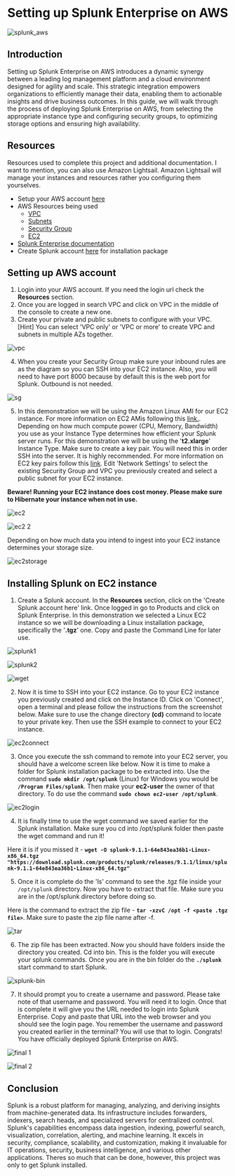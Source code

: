 # Setting up Splunk Enterprise on AWS

![splunk_aws](https://github.com/createdbymp/splunk_on_aws/assets/87043765/4b25d364-d15c-4f34-ad4e-368cfebdb88e)

## Introduction

Setting up Splunk Enterprise on AWS introduces a dynamic synergy between a leading log management platform and a cloud environment designed for agility and scale. This strategic integration empowers organizations to efficiently manage their data, enabling them to actionable insights and drive business outcomes. In this guide, we will walk through the process of deploying Splunk Enterprise on AWS, from selecting the appropriate instance type and configuring security groups, to optimizing storage options and ensuring high availability. 

## Resources

Resources used to complete this project and additional documentation. I want to mention, you can also use Amazon Lightsail. Amazon Lightsail will manage your instances and resources rather you configuring them yourselves.

 - Setup your AWS account [here](https://aws.amazon.com/free/?trk=be77f66f-da84-4f51-9483-df3858616660&sc_channel=ps&s_kwcid=AL!4422!10!71124885882248!71125409442309&ef_id=9b15d8ea24a7116f0317bdc13040336b:G:s&all-free-tier.sort-by=item.additionalFields.SortRank&all-free-tier.sort-order=asc&awsf.Free%20Tier%20Types=*all&awsf.Free%20Tier%20Categories=*all)
 - AWS Resources being used
	 - [VPC](https://docs.aws.amazon.com/vpc/latest/userguide/how-it-works.html)
	 - [Subnets](https://docs.aws.amazon.com/vpc/latest/userguide/configure-subnets.html)
	 - [Security Group](https://docs.aws.amazon.com/vpc/latest/userguide/security-groups.html)
	 - [EC2](https://docs.aws.amazon.com/AWSEC2/latest/UserGuide/concepts.html)
 - [Splunk Enterprise documentation](https://www.splunk.com/en_us/pdfs/tech-brief/deploying-splunk-enterprise-on-amazon-web-services.pdf)
 - Create Splunk account [here](https://www.splunk.com/en_us/download/splunk-enterprise.html) for installation package

## Setting up AWS account

 1. Login into your AWS account. If you need the login url check the **Resources** section.
 2.  Once you are logged in search VPC and click on VPC in the middle of the console to create a new one.
 3. Create your private and public subnets to configure with your VPC. [Hint] You can select 'VPC only' or 'VPC or more' to create VPC and subnets in multiple AZs together.    
 
![vpc](https://github.com/createdbymp/splunk_on_aws/assets/87043765/f0beae17-a52d-4555-ae5d-3f6cc90c8e83)

 4. When you create your Security Group make sure your inbound rules are as the diagram so you can SSH into your EC2 instance. Also, you will need to have port 8000 because by default this is the web port for Splunk. Outbound is not needed.

![sg](https://github.com/createdbymp/splunk_on_aws/assets/87043765/b3b91bce-fdcc-48f9-b56f-48db89e057b7)

 5. In this demonstration we will be using the Amazon Linux AMI for our EC2 instance. For more information on EC2 AMis following this [link.](https://docs.aws.amazon.com/AWSEC2/latest/UserGuide/AMIs.html). Depending on how much compute power (CPU, Memory, Bandwidth) you use as your Instance Type determines how efficient your Splunk server runs. For this demonstration we will be using the '**t2.xlarge**' Instance Type. Make sure to create a key pair. You will need this in order SSH into the server. It is highly recommended. For more information on EC2 key pairs follow this [link](https://docs.aws.amazon.com/AWSEC2/latest/UserGuide/ec2-key-pairs.html). Edit 'Network Settings' to select the existing Security Group and VPC you previously created and select a public subnet for your EC2 instance. 

**Beware! Running your EC2 instance does cost money. Please make sure to Hibernate your instance when not in use.** 

![ec2](https://github.com/createdbymp/splunk_on_aws/assets/87043765/af8d00ec-9b4d-46e2-b6b3-0d8574945dc5)

![ec2 2](https://github.com/createdbymp/splunk_on_aws/assets/87043765/7070b0f8-0f81-4b9c-8e92-7959bdcfb032)

Depending on how much data you intend to ingest into your EC2 instance determines your storage size.

![ec2storage](https://github.com/createdbymp/splunk_on_aws/assets/87043765/c15088e4-6f66-4e9e-98a0-3464eed2ee81)

## Installing Splunk on EC2 instance

 1. Create a Splunk account. In the **Resources** section, click on the 'Create Splunk account here' link. Once logged in go to Products and click on Splunk Enterprise. In this demonstration we selected a Linux EC2 instance so we will be downloading a Linux installation package, specifically the '**.tgz**' one. Copy and paste the Command Line for later use. 

![splunk1](https://github.com/createdbymp/splunk_on_aws/assets/87043765/05eff846-a3e0-4b5c-bfab-4de1a52010ea)

![splunk2](https://github.com/createdbymp/splunk_on_aws/assets/87043765/9f11ebb6-d14d-4f55-ae76-d6b91298c6b7)

![wget](https://github.com/createdbymp/splunk_on_aws/assets/87043765/1f9f9a81-bbd9-434c-8422-e92660dc61e9)

 2. Now it is time to SSH into your EC2 instance. Go to your EC2 instance you previously created and click on the Instance ID. Click on 'Connect', open a terminal and please follow the instructions from the screenshot below. Make sure to use the change directory **(cd)** command to locate to your private key. Then use the SSH example to connect to your EC2 instance.

![ec2connect](https://github.com/createdbymp/splunk_on_aws/assets/87043765/2307df7b-835f-41c8-afdb-8f0b981eb88f)

 3. Once you execute the ssh command to remote into your EC2 server, you should have a welcome screen like below. Now it is time to make a folder for Splunk installation package to be extracted into. Use the command **`sudo mkdir /opt/splunk`** (Linux) for Windows you would be **`/Program Files/splunk`**. Then make your **ec2-user** the owner of that directory. To do use the command **`sudo chown ec2-user /opt/splunk`**.

![ec2login](https://github.com/createdbymp/splunk_on_aws/assets/87043765/eaa71244-f256-4550-845e-be89afed0de6)

 4. It is finally time to use the wget command we saved earlier for the Splunk installation. Make sure you cd into /opt/splunk folder then paste the wget command and run it! 

Here it is if you missed it - **`wget -O splunk-9.1.1-64e843ea36b1-Linux-x86_64.tgz "https://download.splunk.com/products/splunk/releases/9.1.1/linux/splunk-9.1.1-64e843ea36b1-Linux-x86_64.tgz"`**

 5. Once it is complete do the 'ls' command to see the .tgz file inside your `/opt/splunk` directory. Now you have to extract that file. Make sure you are in the /opt/splunk directory before doing so.

Here is the command to extract the zip file - **`tar -xzvC /opt -f <paste .tgz file>`**. Make sure to paste the zip file name after -f.

![tar](https://github.com/createdbymp/splunk_on_aws/assets/87043765/78c566af-7680-4e12-b26e-8d284441cc41)

 6. The zip file has been extracted. Now you should have folders inside the directory you created. Cd into bin. This is the folder you will execute your splunk commands. Once you are in the bin folder do the **`./splunk`** start command to start Splunk. 

![splunk-bin](https://github.com/createdbymp/splunk_on_aws/assets/87043765/881b9e56-7644-4abc-9a00-5e1f294cdde2)

 7.  It should prompt you to create a username and password. Please take note of that username and password. You will need it to login. Once that is complete it will give you the URL needed to login into Splunk Enterprise. Copy and paste that URL into the web browser and you should see the login page. You remember the username and password you created earlier in the terminal? You will use that to login. Congrats! You have officially deployed Splunk Enterprise on AWS.

![final 1](https://github.com/createdbymp/splunk_on_aws/assets/87043765/a6472447-f26a-491d-9124-9242f9178978)

![final 2](https://github.com/createdbymp/splunk_on_aws/assets/87043765/11210c64-1270-464a-97a8-ee09057ebd05)

## Conclusion

Splunk is a robust platform for managing, analyzing, and deriving insights from machine-generated data. Its infrastructure includes forwarders, indexers, search heads, and specialized servers for centralized control. Splunk's capabilities encompass data ingestion, indexing, powerful search, visualization, correlation, alerting, and machine learning. It excels in security, compliance, scalability, and customization, making it invaluable for IT operations, security, business intelligence, and various other applications. Theres so much that can be done, however, this project was only to get Splunk installed. 
